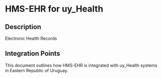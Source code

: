 # HMS-EHR for uy_Health

## Description

Electronic Health Records

## Integration Points

This document outlines how HMS-EHR is integrated with uy_Health systems in Eastern Republic of Uruguay.
